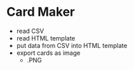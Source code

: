 # Card Maker

- read CSV
- read HTML template
- put data from CSV into HTML template
- export cards as image
  - .PNG